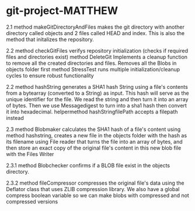 # git-project-MATTHEW

2.1
method makeGitDirectoryAndFiles makes the git directory with another directory called objects and 2 files called HEAD and index. This is also the method that initalizes the repository. 

2.2
method checkGitFiles verifys repository initialization (checks if required files and directories exist)
method DeleteGit Implements a cleanup function to remove all the created directories and files. Removes all the Blobs in objects folder first
method StressTest runs multiple initialization/cleanup cycles to ensure robust functionality

2.2
method hashString generates a SHA1 hash String using a file's contents from a bytearray (converted to a String) as input. This hash will serve as the unique identifier for the file. We read the string and then turn it into an array of bytes. Then we use Messagedigest to turn into a sha1 hash then convert it into hexadecimal.
helpermethod hashStringfilePath accepts a filepath instead

2.3
method Blobmaker calculates the SHA1 hash of a file's content using method hashstring, creates a new file in the objects folder with the hash as its filename using File reader that turns the file into an array of bytes, and then store an exact copy of the original file's content in this new blob file with the Files Writer

2.3.1
method Blobchecker confirms if a BLOB file exist in the objects directory. 

2.3.2
method fileCompressor compresses the original file's data using the Deflator class that uses ZLIB compression library. We also have a global compress boolean variable so we can make blobs with compressed and not compressed versions

